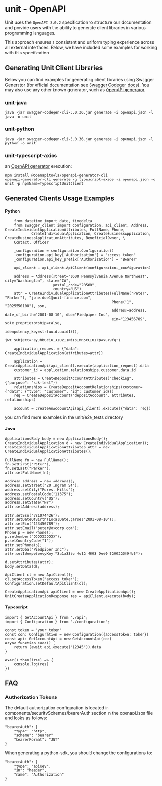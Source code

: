 # unit - OpenAPI

Unit uses the `OpenAPI 3.0.2`  specification to structure our documentation and provide users with the ability to generate client libraries in various programming languages.

This approach ensures a consistent and uniform typing experience across all external interfaces. Below, we have included some examples for working with this specification.

## Generating Unit Client Libraries
Below you can find examples for generating client libraries using Swagger Generator
(for official documentation see [Swagger Codegen docs](https://github.com/swagger-api/swagger-codegen#generating-a-client-from-local-files)).
You may also use any other known generator, such as [OpenAPI generator](https://openapi-generator.tech/).

### unit-java
```
java -jar swagger-codegen-cli-3.0.36.jar generate -i openapi.json -l java -o unit
```

### unit-python
```
java -jar swagger-codegen-cli-3.0.36.jar generate -i openapi.json -l python -o unit
```

### unit-typescript-axios

an [OpenAPI generator](https://openapi-generator.tech/) execution:

```commandline
npm install @openapitools/openapi-generator-cli
openapi-generator-cli generate -g typescript-axios -i openapi.json -o unit -p npmName=TypescriptUnitClient
```

## Generated Clients Usage Examples

#### Python
``` 
    from datetime import date, timedelta
    from swagger_client import configuration, api_client, Address, CreateIndividualApplicationAttributes, FullName, Phone,
            CreateIndividualApplication, CreateBusinessApplication, CreateBusinessApplicationAttributes, BeneficialOwner, \
    Contact, Officer
    
    _configuration = configuration.Configuration()
    _configuration.api_key['Authorization'] = "access_token"
    _configuration.api_key_prefix['Authorization'] = 'Bearer'

    api_client = api_client.ApiClient(configuration=_configuration)
    
    address = Address(street="1600 Pennsylvania Avenue Northwest", city="Washington", state="CA",
                      postal_code="20500",
                      country="US")
    attr = CreateIndividualApplicationAttributes(FullName("Peter", "Parker"), "jone.doe1@unit-finance.com",
                                                 Phone("1", "2025550108"), ssn,
                                                 address=address, date_of_birth="2001-08-10", dba="Piedpiper Inc",
                                                 ein="123456789", sole_proprietorship=False,
                                                 idempotency_key=str(uuid.uuid1()),
                                                 jwt_subject="eyJhbGciOiJIUzI1NiIsInR5cCI6IkpXVCJ9fQ")

    application_request = {"data": CreateIndividualApplication(attributes=attr)}
    
    application = CreateApplicationApi(api_client).execute(application_request).data
    customer_id = application.relationships.customer.data.id
        
    attributes = CreateDepositAccountAttributes("checking", {"purpose": "sdk-test"})
    relationships = CreateDepositAccountRelationships(customer={"data": {"type": "customer", "id": customer_id}})
    req = CreateDepositAccount("depositAccount", attributes, relationships)

    account = CreateAnAccountApi(api_client).execute({"data": req})    
```
you can find more examples in the unit/e2e_tests directory

#### Java

    ApplicationsBody body = new ApplicationsBody();
    CreateIndividualApplication d = new CreateIndividualApplication();
    CreateIndividualApplicationAttributes attr = new CreateIndividualApplicationAttributes();
    
    FullName fn = new FullName();
    fn.setFirst("Peter");
    fn.setLast("Parker");
    attr.setFullName(fn);
    
    Address address = new Address();
    address.setStreet("20 Ingram St");
    address.setCity("Forest Hills");
    address.setPostalCode("11375");
    address.setCountry("US");
    address.setState("NY");
    attr.setAddress(address);

    attr.setSsn("721074426");
    attr.setDateOfBirth(LocalDate.parse("2001-08-10"));
    attr.setEin("123456789");
    attr.setEmail("peter@oscorp.com");
    Phone p = new Phone();
    p.setNumber("5555555555");
    p.setCountryCode("1");
    attr.setPhone(p);
    attr.setDba("Piedpiper Inc");
    attr.setIdempotencyKey("3a1a33be-4e12-4603-9ed0-820922389fb8");
    
    d.setAttributes(attr);
    body.setData(d);

    ApiClient cl = new ApiClient();
    cl.setAccessToken("access_token");
    Configuration.setDefaultApiClient(cl);
    
    CreateApplicationApi apiClient = new CreateApplicationApi();
    UnitCreateApplicationResponse res = apiClient.execute(body);


#### Typescript

    import { GetAccountApi } from "./api";
    import { Configuration } from "./configuration";
    
    const token = "your_token"
    const con: Configuration = new Configuration({accessToken: token})
    const api: GetAccountApi = new GetAccountApi(con)
    async function exec() {
        return (await api.execute("12345")).data
    }

    exec().then((res) => {
        console.log(res)
    })

## FAQ
### Authorization Tokens
The default authorization configuration is located in components/securitySchemes/bearerAuth section in the openapi.json file and looks as follows:

    "bearerAuth": {
        "type": "http",
        "scheme": "bearer",
        "bearerFormat": "JWT"
    }

When generating a python-sdk, you should change the configurations to:

    "bearerAuth": {
        "type": "apiKey",
        "in": "header",
        "name": "Authorization"
    }